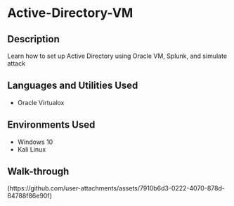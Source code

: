 # Active-Directory-VM

<h2> Description</h2>

Learn how to set up Active Directory using Oracle VM, Splunk, and simulate attack

<h2>Languages and Utilities Used</h2>

- Oracle Virtualox

<h2>Environments Used</h2>

- Windows 10
- Kali Linux

<h2>Walk-through</h2>
(https://github.com/user-attachments/assets/7910b6d3-0222-4070-878d-84788f86e90f)
